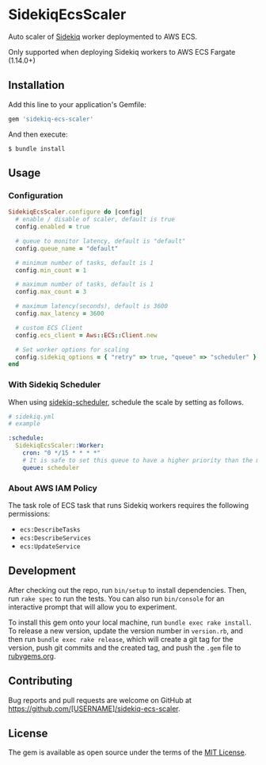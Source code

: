 # SidekiqEcsScaler

Auto scaler of [Sidekiq](https://github.com/mperham/sidekiq) worker deploymented to AWS ECS.

Only supported when deploying Sidekiq workers to AWS ECS Fargate (1.14.0+)

## Installation

Add this line to your application's Gemfile:

```ruby
gem 'sidekiq-ecs-scaler'
```

And then execute:

    $ bundle install

## Usage

### Configuration

```ruby
SidekiqEcsScaler.configure do |config|
  # enable / disable of scaler, default is true
  config.enabled = true

  # queue to monitor latency, default is "default"
  config.queue_name = "default"

  # minimum number of tasks, default is 1
  config.min_count = 1

  # maximum number of tasks, default is 1
  config.max_count = 3

  # maximum latency(seconds), default is 3600
  config.max_latency = 3600

  # custom ECS Client
  config.ecs_client = Aws::ECS::Client.new

  # Set worker options for scaling
  config.sidekiq_options = { "retry" => true, "queue" => "scheduler" }
end
```

### With Sidekiq Scheduler

When using [sidekiq-scheduler](https://github.com/moove-it/sidekiq-scheduler), schedule the scale by setting as follows.

```yml
# sidekiq.yml
# example

:schedule:
  SidekiqEcsScaler::Worker:
    cron: "0 */15 * * * *"
    # It is safe to set this queue to have a higher priority than the monitored queue.
    queue: scheduler
```

### About AWS IAM Policy

The task role of ECS task that runs Sidekiq workers requires the following permissions:

- `ecs:DescribeTasks`
- `ecs:DescribeServices`
- `ecs:UpdateService`

## Development

After checking out the repo, run `bin/setup` to install dependencies. Then, run `rake spec` to run the tests. You can also run `bin/console` for an interactive prompt that will allow you to experiment.

To install this gem onto your local machine, run `bundle exec rake install`. To release a new version, update the version number in `version.rb`, and then run `bundle exec rake release`, which will create a git tag for the version, push git commits and the created tag, and push the `.gem` file to [rubygems.org](https://rubygems.org).

## Contributing

Bug reports and pull requests are welcome on GitHub at https://github.com/[USERNAME]/sidekiq-ecs-scaler.

## License

The gem is available as open source under the terms of the [MIT License](https://opensource.org/licenses/MIT).
